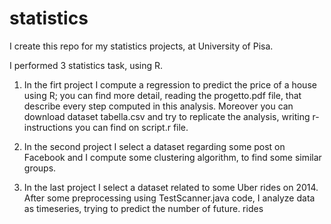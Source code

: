 # statistics

I create this repo for my statistics projects, at University of Pisa.

I performed 3 statistics task, using R.

1) In the firt project I compute a regression to predict the price of a house using R; you can find more detail, reading the progetto.pdf file, that describe every step computed in this analysis.
Moreover you can download dataset tabella.csv and try to replicate the analysis, writing r-instructions you can find on script.r file.

2) In the second project I select a dataset regarding some post on Facebook and I compute some clustering algorithm, to find some similar groups.

3) In the last project I select a dataset related to some Uber rides on 2014. After some preprocessing using TestScanner.java code, I analyze data as timeseries, trying to predict the number of future. rides
